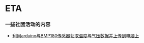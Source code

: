 # ETA
### 一些社团活动的内容
* [利用arduino与BMP180传感器获取温度与气压数据并上传到电脑上](https://github.com/qzane/eta/tree/master/1 "点击访问")
